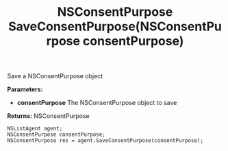 ﻿---
uid: crmscript_ref_NSListAgent_SaveConsentPurpose
title: NSConsentPurpose SaveConsentPurpose(NSConsentPurpose consentPurpose)
intellisense: NSListAgent.SaveConsentPurpose
keywords: NSListAgent, SaveConsentPurpose
so.topic: reference
---

Save a NSConsentPurpose object

**Parameters:**
 - **consentPurpose** The NSConsentPurpose object to save

**Returns:** NSConsentPurpose

```crmscript
NSListAgent agent;
NSConsentPurpose consentPurpose;
NSConsentPurpose res = agent.SaveConsentPurpose(consentPurpose);
```

